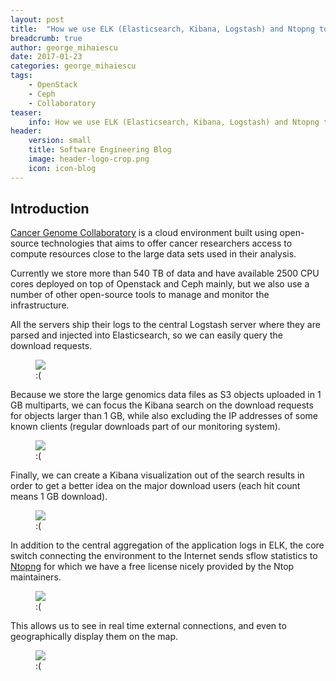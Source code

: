 ```yaml
---
layout: post
title:  "How we use ELK (Elasticsearch, Kibana, Logstash) and Ntopng to track and visualize data downloads"
breadcrumb: true
author: george_mihaiescu
date: 2017-01-23
categories: george_mihaiescu
tags:
    - OpenStack
    - Ceph
    - Collaboratory
teaser:
    info: How we use ELK (Elasticsearch, Kibana, Logstash) and Ntopng to track and visualize data downloads
header:
    version: small
    title: Software Engineering Blog
    image: header-logo-crop.png
    icon: icon-blog
---
```


## Introduction
<a href="http://www.cancercollaboratory.org/">Cancer Genome Collaboratory</a> is a cloud environment built using open-source technologies that aims to offer cancer researchers access to compute resources close to the large data sets used in their analysis. 

Currently we store more than 540 TB of data and have available 2500 CPU cores deployed on top of Openstack and Ceph mainly, but we also use a number of other open-source tools to manage and monitor the infrastructure.

All the servers ship their logs to the central Logstash server where they are parsed and injected into Elasticsearch, so we can easily query the download requests.

<figure>
    <img src="{{site.urlimg}}george_mihaiescu/Logstash_fields.png" />
    <figcaption>:(</figcaption>
</figure>

Because we store the large genomics data files as S3 objects uploaded in 1 GB multiparts, we can focus the Kibana search on the download requests for objects larger than 1 GB, while also excluding the IP addresses of some known clients (regular downloads part of our monitoring system).

<figure>
    <img src="{{site.urlimg}}george_mihaiescu/Large_downloads_search_query.png" />
    <figcaption>:(</figcaption>
</figure>

Finally, we can create a Kibana visualization out of the search results in order to get a better idea on the major download users (each hit count means 1 GB download).

<figure>
    <img src="{{site.urlimg}}george_mihaiescu/Large_downloads_visualization.png" />
    <figcaption>:(</figcaption>
</figure>

In addition to the central aggregation of the application logs in ELK, the core switch connecting the environment to the Internet sends sflow statistics to <a href="http://www.ntop.org/">Ntopng</a> for which we have a free license nicely provided by the Ntop maintainers.

<figure>
    <img src="{{site.urlimg}}george_mihaiescu/Ntopng_flows.png" />
    <figcaption>:(</figcaption>
</figure>

This allows us to see in real time external connections, and even to geographically display them on the map.

<figure>
    <img src="{{site.urlimg}}george_mihaiescu/sflow3.gif" />
    <figcaption>:(</figcaption>
</figure>

